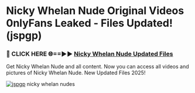 # Nicky Whelan Nude Original Videos 0nlyFans Leaked - Files Updated! (jspgp)

<h3>🔴 CLICK HERE 🌐==►► <a href="https://tinyurl.com/yc6ubb5a" rel="nofollow">Nicky Whelan Nude Updated Files</a></h3>

Get Nicky Whelan Nude and all content. Now you can access all videos and pictures of Nicky Whelan Nude. New Updated Files 2025!

[![jspgp](https://i.imgur.com/7eu0CRL.gif)](https://tinyurl.com/yc6ubb5a)
nicky whelan nudes